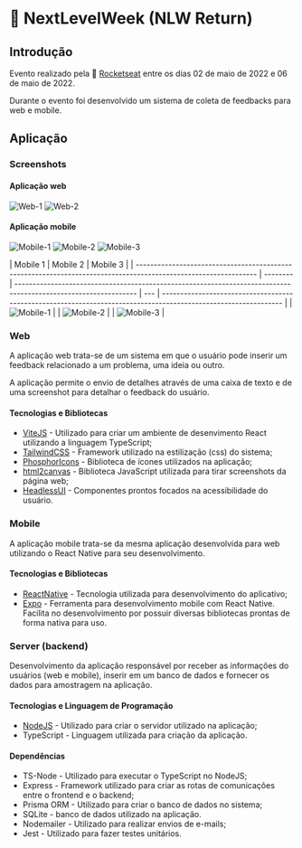 # 🚀 NextLevelWeek (NLW Return)

## Introdução

Evento realizado pela 🚀 [Rocketseat](https://www.rocketseat.com.br) entre os dias 02 de maio de 2022 e 06 de maio de 2022.

Durante o evento foi desenvolvido um sistema de coleta de feedbacks para web e mobile.

## Aplicação

### Screenshots

#### Aplicação web

![Web-1](https://github.com/guilhermemigliano/feedget-nlwreturn/blob/main/screenshots/web-1.png?raw=true)
![Web-2](https://github.com/guilhermemigliano/feedget-nlwreturn/blob/main/screenshots/web-2.png?raw=true)

#### Aplicação mobile

![Mobile-1](https://github.com/guilhermemigliano/feedget-nlwreturn/blob/main/screenshots/mobile-1.png?raw=true)
![Mobile-2](https://github.com/guilhermemigliano/feedget-nlwreturn/blob/main/screenshots/mobile-2.png?raw=true)
![Mobile-3](https://github.com/guilhermemigliano/feedget-nlwreturn/blob/main/screenshots/mobile-3.png?raw=true)

| Mobile 1                                                                                                        | Mobile 2 | Mobile 3                                                                                                        |
| --------------------------------------------------------------------------------------------------------------- | -------- | --------------------------------------------------------------------------------------------------------------- | --- | --------------------------------------------------------------------------------------------------------------- |
| ![Mobile-1](https://github.com/guilhermemigliano/feedget-nlwreturn/blob/main/screenshots/mobile-1.png?raw=true) |          | ![Mobile-2](https://github.com/guilhermemigliano/feedget-nlwreturn/blob/main/screenshots/mobile-2.png?raw=true) |     | ![Mobile-3](https://github.com/guilhermemigliano/feedget-nlwreturn/blob/main/screenshots/mobile-3.png?raw=true) |

### Web

A aplicação web trata-se de um sistema em que o usuário pode inserir um feedback relacionado a um problema, uma ideia ou outro.

A aplicação permite o envio de detalhes através de uma caixa de texto e de uma screenshot para detalhar o feedback do usuário.

#### Tecnologias e Bibliotecas

- [ViteJS](https://vitejs.dev/guide/) - Utilizado para criar um ambiente de desenvimento React utilizando a linguagem TypeScript;
- [TailwindCSS](https://tailwindcss.com) - Framework utilizado na estilização (css) do sistema;
- [PhosphorIcons](https://phosphoricons.com) - Biblioteca de ícones utilizados na aplicação;
- [html2canvas](https://html2canvas.hertzen.com) - Biblioteca JavaScript utilizada para tirar screenshots da página web;
- [HeadlessUI](https://headlessui.dev) - Componentes prontos focados na acessibilidade do usuário.

### Mobile

A aplicação mobile trata-se da mesma aplicação desenvolvida para web utilizando o React Native para seu desenvolvimento.

#### Tecnologias e Bibliotecas

- [ReactNative](https://reactnative.dev) - Tecnologia utilizada para desenvolvimento do aplicativo;
- [Expo](https://reactnative.dev) - Ferramenta para desenvolvimento mobile com React Native. Facilita no desenvolvimento por possuir diversas bibliotecas prontas de forma nativa para uso.

### Server (backend)

Desenvolvimento da aplicação responsável por receber as informações do usuários (web e mobile), inserir em um banco de dados e fornecer os dados para amostragem na aplicação.

#### Tecnologias e Linguagem de Programação

- [NodeJS](https://nodejs.org/en/) - Utilizado para criar o servidor utilizado na aplicação;
- TypeScript - Linguagem utilizada para criação da aplicação.

#### Dependências

- TS-Node - Utilizado para executar o TypeScript no NodeJS;
- Express - Framework utilizado para criar as rotas de comunicações entre o frontend e o backend;
- Prisma ORM - Utilizado para criar o banco de dados no sistema;
- SQLite - banco de dados utilizado na aplicação.
- Nodemailer - Utilizado para realizar envios de e-mails;
- Jest - Utilizado para fazer testes unitários.
